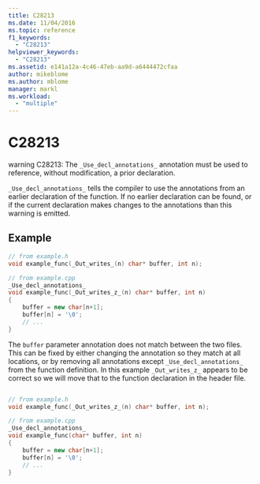 ```yaml
---
title: C28213
ms.date: 11/04/2016
ms.topic: reference
f1_keywords:
  - "C28213"
helpviewer_keywords:
  - "C28213"
ms.assetid: e141a12a-4c46-47eb-aa9d-a6444472cfaa
author: mikeblome
ms.author: mblome
manager: markl
ms.workload:
  - "multiple"
---
```

# C28213
warning C28213: The `_Use_decl_annotations_` annotation must be used to reference, without modification, a prior declaration.

`_Use_decl_annotations_` tells the compiler to use the annotations from an earlier declaration of the function.  If no earlier declaration can be found, or if the current declaration makes changes to the annotations than this warning is emitted.


## Example

```cpp
// from example.h
void example_func(_Out_writes_(n) char* buffer, int n);

// from example.cpp
_Use_decl_annotations_ 
void example_func(_Out_writes_z_(n) char* buffer, int n)
{
    buffer = new char[n+1];
    buffer[n] = '\0';
    // ...
}
```

The `buffer` parameter annotation does not match between the two files.  This can be fixed by either changing the annotation so they match at all locations, or by removing all annotations except `_Use_decl_annotations_` from the function definition.  In this example `_Out_writes_z_` appears to be correct so we will move that to the function declaration in the header file.

```cpp

// from example.h
void example_func(_Out_writes_z_(n) char* buffer, int n);

// from example.cpp
_Use_decl_annotations_ 
void example_func(char* buffer, int n)
{
    buffer = new char[n+1];
    buffer[n] = '\0';
    // ...
}
```
